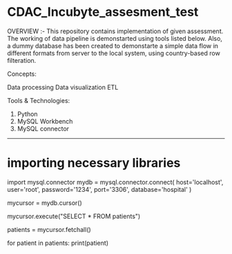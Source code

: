 # CDAC_Incubyte_assesment_test

OVERVIEW :- 
This repository contains implementation of given assessment. The working of data pipeline is demonstarted using tools listed below. Also, a dummy database has been created to demonstarte a simple data flow in different formats from server to the local system, using country-based row filteration.

Concepts:

Data processing
Data visualization
ETL

Tools & Technologies: 
1)  Python
2)  MySQL Workbench
3)  MySQL connector 
---------------------------------------------------------------------------------------------------------------------------------------------

# importing necessary libraries
import mysql.connector
mydb = mysql.connector.connect(
    host='localhost',
    user='root',
    password='1234',
    port='3306',
    database='hospital'
)

mycursor = mydb.cursor()

mycursor.execute("SELECT * FROM patients")

patients = mycursor.fetchall()

for patient in patients:
    print(patient)
